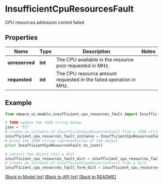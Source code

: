 # InsufficientCpuResourcesFault

CPU resources admission control failed 

## Properties
Name | Type | Description | Notes
------------ | ------------- | ------------- | -------------
**unreserved** | **int** | The CPU available in the resource pool requested in MHz.  | 
**requested** | **int** | The CPU resource amount requested in the failed operation in MHz.  | 

## Example

```python
from vmware_vi.models.insufficient_cpu_resources_fault import InsufficientCpuResourcesFault

# TODO update the JSON string below
json = "{}"
# create an instance of InsufficientCpuResourcesFault from a JSON string
insufficient_cpu_resources_fault_instance = InsufficientCpuResourcesFault.from_json(json)
# print the JSON string representation of the object
print InsufficientCpuResourcesFault.to_json()

# convert the object into a dict
insufficient_cpu_resources_fault_dict = insufficient_cpu_resources_fault_instance.to_dict()
# create an instance of InsufficientCpuResourcesFault from a dict
insufficient_cpu_resources_fault_form_dict = insufficient_cpu_resources_fault.from_dict(insufficient_cpu_resources_fault_dict)
```
[[Back to Model list]](../README.md#documentation-for-models) [[Back to API list]](../README.md#documentation-for-api-endpoints) [[Back to README]](../README.md)


